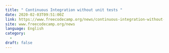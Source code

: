 ```yaml
---
title: " Continuous Integration without unit tests "
date: 2020-02-03T09:51:00Z
link: https://www.freecodecamp.org/news/continuous-integration-without-unit-tests/?utm_medium=RSS&utm_source=news.12bit.vn
site: www.freecodecamp.org/news
language: English
category:
  -   
draft: false
---
```

